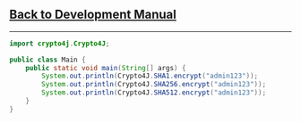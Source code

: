 ## [Back to Development Manual](../start.md)
***
```java
import crypto4j.Crypto4J;

public class Main {
    public static void main(String[] args) {
        System.out.println(Crypto4J.SHA1.encrypt("admin123"));
        System.out.println(Crypto4J.SHA256.encrypt("admin123"));
        System.out.println(Crypto4J.SHA512.encrypt("admin123"));
    }
}
```